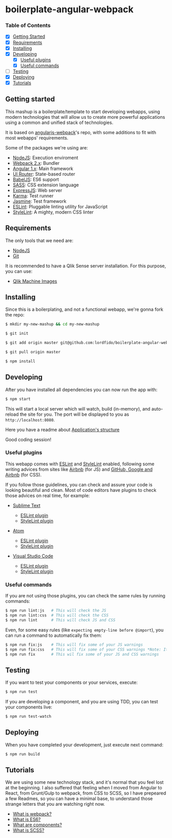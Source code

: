 # boilerplate-angular-webpack

### Table of Contents
* [x] [Getting Started](#getting-started)
* [x] [Requirements](#requirements)
* [x] [Installing](#installing)
* [x] [Developing](#developing)
  * [x] [Useful plugins](#useful-plugins)
  * [x] [Useful commands](#useful-commands)
* [ ] [Testing](#testing)
* [x] [Deploying](#deploying)
* [x] [Tutorials](#tutorials)

## Getting started
This mashup is a boilerplate/template to start developing webapps, using modern technologies that will allow us to create more powerful applications using a common and unified stack of technologies.

It is based on [angularjs-webpack](https://github.com/preboot/angularjs-webpack)'s repo, with some additions to fit with most webapps' requirements.

Some of the packages we're using are:
* [NodeJS](https://nodejs.org): Execution enviroment
* [Webpack 2.x](https://webpack.js.org): Bundler
* [Angular 1.x](https://angularjs.org): Main framework
* [UI Router](https://ui-router.github.io/): State-based router
* [BabelJS](https://babeljs.io/): ES6 support
* [SASS](https://github.com/sass/node-sass): CSS extension language
* [ExpressJS](http://expressjs.com/): Web server
* [Karma](https://karma-runner.github.io): Test runner
* [Jasmine](https://jasmine.github.io/): Test framework
* [ESLint](https://eslint.org/): Pluggable linting utility for JavaScript
* [StyleLint](https://stylelint.io/): A mighty, modern CSS linter

## Requirements
The only tools that we need are:
* [NodeJS](https://nodejs.org)
* [Git](https://git-scm.com/)

It is recommended to have a Qlik Sense server installation. For this purpose, you can use:
* [Qlik Machine Images](https://qmi.qlik.com)

## Installing
Since this is a boilerplating, and not a functional webapp, we're gonna fork the repo:

```bash
$ mkdir my-new-mashup && cd my-new-mashup

$ git init

$ git add origin master git@github.com:lordfido/boilerplate-angular-webpack.git

$ git pull origin master

$ npm install
```

## Developing
After you have installed all dependencies you can now run the app with:

```bash
$ npm start
```
This will start a local server which will watch, build (in-memory), and auto-reload the site for you. The port will be displayed to you as `http://localhost:8080`.

Here you have a readme about [Application's structure](./src/)

Good coding session!

### Useful plugins
This webapp comes with [ESLint](https://eslint.org/) and [StyleLint](https://stylelint.io/) enabled, following some writing advices from sites like [Airbnb](https://github.com/airbnb/javascript) (for JS) and [GitHub, Google and Airbnb](https://github.com/stylelint/stylelint-config-standard) (for CSS).

If you follow those guidelines, you can check and assure your code is looking beautiful and clean. Most of code editors have plugins to check those advices on real time, for example:

* [Sublime Text](https://www.sublimetext.com/)
  * [ESLint plugin](https://github.com/polygonplanet/sublime-text-eslint)
  * [StyleLint plugin](https://github.com/kungfusheep/SublimeLinter-contrib-stylelint)

* [Atom](https://atom.io/)
  * [ESLint plugin](https://atom.io/packages/fast-eslint)
  * [StyleLint plugin](https://atom.io/packages/linter-stylelint)

* [Visual Studio Code](https://code.visualstudio.com/)
  * [ESLint plugin](https://marketplace.visualstudio.com/items?itemName=dbaeumer.vscode-eslint)
  * [StyleLint plugin](https://marketplace.visualstudio.com/items?itemName=shinnn.stylelint)

### Useful commands
If you are not using those plugins, you can check the same rules by running commands:

```bash
$ npm run lint:js   # This will check the JS
$ npm run lint:css  # This will check the CSS
$ npm run lint      # This will check JS and CSS
```

Even, for some easy rules (like `expecting empty-line before @import`), you can run a command to automatically fix them:

```bash
$ npm run fix:js    # This will fix some of your JS warnings
$ npm run fix:css   # This will fix some of your CSS warnings *Note: It's an experimental feature. It currently does not respect special comments for disabling stylelint within sources*
$ npm run fix       # This wil fix some of your JS and CSS warnings
```

## Testing
If you want to test your components or your services, execute:

```bash
$ npm run test
```

If you are developing a component, and you are using TDD, you can test your components live:
```bash
$ npm run test-watch
```

## Deploying
When you have completed your development, just execute next command:

```bash
$ npm run build
```

## Tutorials
We are using some new technology stack, and it's normal that you feel lost at the beginning. I also suffered that feeling when I moved from Angular to React, from Grunt/Gulp to webpack, from CSS to SCSS, so I have prepeared a few Readmes, so you can have a minimal base, to understand those strange letters that you are watching right now.

* [What is webpack?](./webpack/)
* [What is ES6?](./src/app/)
* [What are components?](./src/app/components/)
* [What is SCSS?](./src/styles/)
